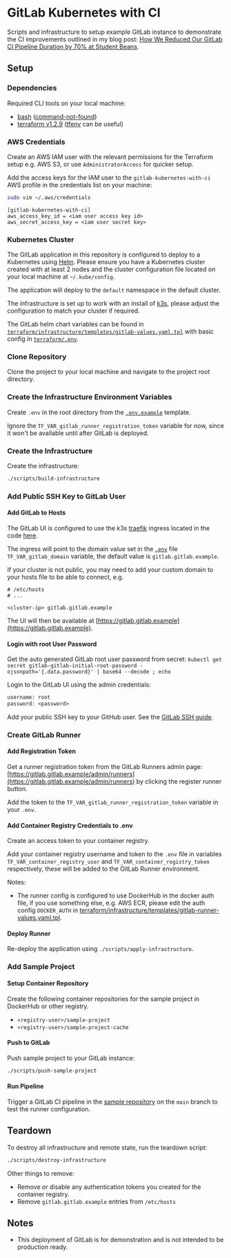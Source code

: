# GitLab Kubernetes with CI

Scripts and infrastructure to setup example GitLab instance to demonstrate the CI improvements outlined in my blog post: [How We Reduced Our GitLab CI Pipeline Duration by 70% at Student Beans](https://www.cpcwood.com/blog/6-how-we-reduced-our-gitlab-ci-pipeline-duration-by-70-at-student-beans).

## Setup

### Dependencies

Required CLI tools on your local machine:
- [bash](https://www.gnu.org/software/bash/) ([command-not-found](https://command-not-found.com/bash))
- [terraform v1.2.9](https://learn.hashicorp.com/tutorials/terraform/install-cli) ([tfenv](https://github.com/tfutils/tfenv) can be useful)


### AWS Credentials

Create an AWS IAM user with the relevant permissions for the Terraform setup e.g. AWS S3, or use `AdministratorAccess` for quicker setup.

Add the access keys for the IAM user to the `gitlab-kubernetes-with-ci` AWS profile in the credentials list on your machine:

```sh
sudo vim ~/.aws/credentials
```

```
[gitlab-kubernetes-with-ci]
aws_access_key_id = <iam user access key id>
aws_secret_access_key = <iam user secret key>
```

### Kubernetes Cluster

The GitLab application in this repository is configured to deploy to a Kubernetes using [Helm](https://helm.sh/). Please ensure you have a Kubernetes cluster created with at least 2 nodes and the cluster configuration file located on your local machine at `~/.kube/config`. 

The application will deploy to the `default` namespace in the default cluster.

The infrastructure is set up to work with an install of [k3s](https://k3s.io/), please adjust the configuration to match your cluster if required.

The GitLab helm chart variables can be found in [`terraform/infrastructure/templates/gitlab-values.yaml.tpl`](./terraform/infrastructure/templates/gitlab-values.yaml.tpl) with basic config in [`terraform/.env`](./terraform/.env).


### Clone Repository

Clone the project to your local machine and navigate to the project root directory.

### Create the Infrastructure Environment Variables

Create `.env` in the root directory from the [`.env.example`](./.env.template) template.

Ignore the `TF_VAR_gitlab_runner_registration_token` variable for now, since it won't be available until after GitLab is deployed.

### Create the Infrastructure

Create the infrastructure:

```sh
./scripts/build-infrastructure
```

### Add Public SSH Key to GitLab User

#### Add GitLab to Hosts

The GitLab UI is configured to use the k3s [traefik](https://traefik.io/) ingress located in the code [here](./terraform/infrastructure/charts/k3s-ingress-gitlab/). 

The ingress will point to the domain value set in the [`.env`](./.env) file `TF_VAR_gitlab_domain` variable, the default value is `gitlab.gitlab.example`.

If your cluster is not public, you may need to add your custom domain to your hosts file to be able to connect, e.g.

```
# /etc/hosts
# ...

<cluster-ip> gitlab.gitlab.example
```

The UI will then be available at [https://gitlab.gitlab.example](https://gitlab.gitlab.example).

#### Login with root User Password

Get the auto generated GitLab root user password from secret: ```kubectl get secret gitlab-gitlab-initial-root-password -ojsonpath='{.data.password}' | base64 --decode ; echo```

Login to the GitLab UI using the admin credentials:

```txt
username: root
password: <password>
```

Add your public SSH key to your GitHub user. See the [GitLab SSH guide](https://docs.gitlab.com/ee/user/ssh.html).


### Create GitLab Runner

#### Add Registration Token

Get a runner registration token from the GitLab Runners admin page: [https://gitlab.gitlab.example/admin/runners](https://gitlab.gitlab.example/admin/runners) by clicking the register runner button.

Add the token to the `TF_VAR_gitlab_runner_registration_token` variable in your `.env`.

#### Add Container Registry Credentials to .env

Create an access token to your container registry.

Add your container registry username and token to the `.env` file in variables `TF_VAR_container_registry_user` and `TF_VAR_container_registry_token` respectively, these will be added to the GitLab Runner environment.

Notes:
- The runner config is configured to use DockerHub in the docker auth file, if you use something else, e.g. AWS ECR, please edit the auth config `DOCKER_AUTH` in [terraform/infrastructure/templates/gitlab-runner-values.yaml.tpl](./terraform/infrastructure/templates/gitlab-runner-values.yaml.tpl).

#### Deploy Runner

Re-deploy the application using `./scripts/apply-infrastructure`.

### Add Sample Project

#### Setup Container Repository

Create the following container repositories for the sample project in DockerHub or other registry.

- `<registry-user>/sample-project`
- `<registry-user>/sample-project-cache`


#### Push to GitLab

Push sample project to your GitLab instance:

```sh
./scripts/push-sample-project
```

#### Run Pipeline

Trigger a GitLab CI pipeline in the [sample repository](https://gitlab.gitlab.example/root/sample-project) on the `main` branch to test the runner configuration.


## Teardown

To destroy all infrastructure and remote state, run the teardown script:

```sh
./scripts/destroy-infrastructure
```

Other things to remove:
- Remove or disable any authentication tokens you created for the container registry.
- Remove `gitlab.gitlab.example` entries from `/etc/hosts`


## Notes

- This deployment of GitLab is for demonstration and is not intended to be production ready.
